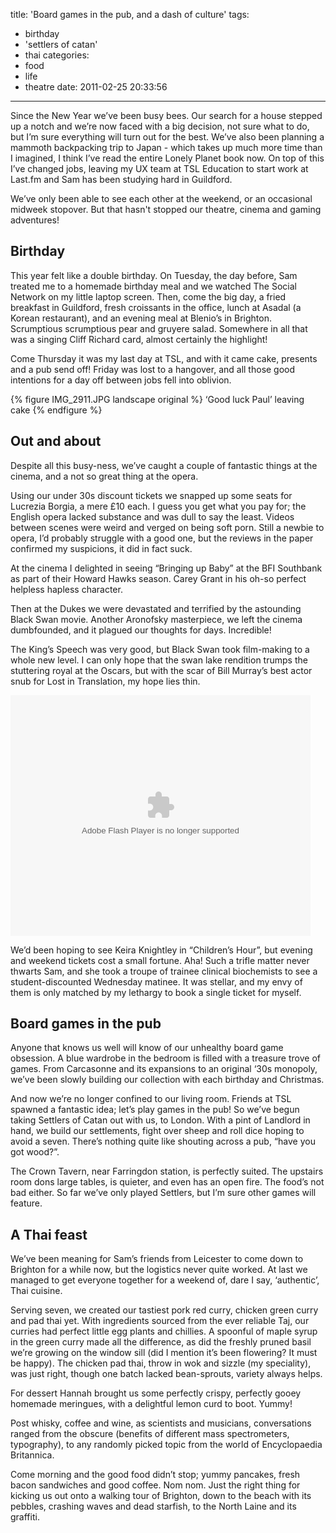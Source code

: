 title: 'Board games in the pub, and a dash of culture'
tags:
  - birthday
  - 'settlers of catan'
  - thai
categories:
  - food
  - life
  - theatre
date: 2011-02-25 20:33:56
---

Since the New Year we’ve been busy bees. Our search for a house stepped up a notch and we’re now faced with a big decision, not sure what to do, but I’m sure everything will turn out for the best. We’ve also been planning a mammoth backpacking trip to Japan - which takes up much more time than I imagined, I think I’ve read the entire Lonely Planet book now. On top of this I’ve changed jobs, leaving my UX team at TSL Education to start work at Last.fm and Sam has been studying hard in Guildford.

We’ve only been able to see each other at the weekend, or an occasional midweek stopover. But that hasn't stopped our theatre, cinema and gaming adventures!

## Birthday

This year felt like a double birthday. On Tuesday, the day before, Sam treated me to a homemade birthday meal and we watched The Social Network on my little laptop screen. Then, come the big day, a fried breakfast in Guildford, fresh croissants in the office, lunch at  Asadal (a Korean restaurant), and an evening meal at Blenio’s in Brighton. Scrumptious scrumptious pear and gruyere salad. Somewhere in all that was a singing Cliff Richard card, almost certainly the highlight!

Come Thursday it was my last day at TSL, and with it came cake, presents and a pub send off! Friday was lost to a hangover, and all those good intentions for a day off between jobs fell into oblivion.

{% figure IMG_2911.JPG landscape original %}
‘Good luck Paul’ leaving cake
{% endfigure %}

## Out and about

Despite all this busy-ness, we’ve caught a couple of fantastic things at the cinema, and a not so great thing at the opera.

Using our under 30s discount tickets we snapped up some seats for Lucrezia Borgia, a mere £10 each. I guess you get what you pay for; the English opera lacked substance and was dull to say the least. Videos between scenes were weird and verged on being soft porn. Still a newbie to opera, I’d probably struggle with a good one, but the reviews in the paper confirmed my suspicions, it did in fact suck.

At the cinema I delighted in seeing “Bringing up Baby” at the BFI Southbank as part of their Howard Hawks season. Carey Grant in his oh-so perfect helpless hapless character.

Then at the Dukes we were devastated and terrified by the astounding Black Swan movie. Another Aronofsky masterpiece, we left the cinema dumbfounded, and it plagued our thoughts for days. Incredible!

The King’s Speech was very good, but Black Swan took film-making to a whole new level. I can only hope that the swan lake rendition trumps the stuttering royal at the Oscars, but with the scar of Bill Murray’s best actor snub for Lost in Translation, my hope lies thin.

<object width="480" height="385"><param name="movie" value="https://www.youtube.com/p/BE0DBEE001836C56?hl=en_GB&fs=1"></param><param name="allowFullScreen" value="true"></param><param name="allowscriptaccess" value="always"></param><embed src="https://www.youtube.com/p/BE0DBEE001836C56?hl=en_GB&fs=1" type="application/x-shockwave-flash" width="480" height="385" allowscriptaccess="always" allowfullscreen="true"></embed></object>

We’d been hoping to see Keira Knightley in “Children’s Hour”, but evening and weekend tickets cost a small fortune. Aha! Such a trifle matter never thwarts Sam, and she took a troupe of trainee clinical biochemists to see a student-discounted Wednesday matinee. It was stellar, and my envy of them is only matched by my lethargy to book a single ticket for myself.

## Board games in the pub

Anyone that knows us well will know of our unhealthy board game obsession. A blue wardrobe in the bedroom is filled with a treasure trove of games. From Carcasonne and its expansions to an original ‘30s monopoly, we’ve been slowly building our collection with each birthday and Christmas.

And now we’re no longer confined to our living room. Friends at TSL spawned a fantastic idea; let’s play games in the pub! So we’ve begun taking Settlers of Catan out with us, to London. With a pint of Landlord in hand, we build our settlements, fight over sheep and roll  dice hoping to avoid a seven. There’s nothing quite like shouting across a pub, “have you got wood?”.

The Crown Tavern, near Farringdon station, is perfectly suited. The upstairs room dons large tables, is quieter, and even has an open fire. The food’s not bad either. So far we’ve only played Settlers, but I’m sure other games will feature.

## A Thai feast

We’ve been meaning for Sam’s friends from Leicester to come down to Brighton for a while now, but the logistics never quite worked. At last we managed to get everyone together for a weekend of, dare I say, ‘authentic’, Thai cuisine.

Serving seven, we created our tastiest pork red curry, chicken green curry and pad thai yet. With ingredients sourced from the ever reliable Taj, our curries had perfect little egg plants and chillies. A spoonful of maple syrup in the green curry made all the difference, as did the freshly pruned basil we’re growing on the window sill (did I mention it’s been flowering? It must be happy). The chicken pad thai, throw in wok and sizzle (my speciality),  was just right, though one batch lacked bean-sprouts, variety always helps.

For dessert Hannah brought us some perfectly crispy, perfectly gooey homemade meringues, with a delightful lemon curd to boot. Yummy!

Post whisky, coffee and wine, as scientists and musicians, conversations ranged from the obscure (benefits of different mass spectrometers, typography), to any randomly picked topic from the world of Encyclopaedia Britannica.

Come morning and the good food didn’t stop; yummy pancakes, fresh bacon sandwiches and good coffee. Nom nom. Just the right thing for kicking us out onto a walking tour of Brighton, down to the beach with its pebbles, crashing waves and dead starfish, to the North Laine and its graffiti.
